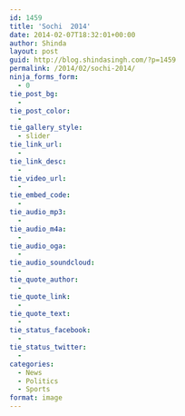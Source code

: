 ```yaml
---
id: 1459
title: 'Sochi  2014'
date: 2014-02-07T18:32:01+00:00
author: Shinda
layout: post
guid: http://blog.shindasingh.com/?p=1459
permalink: /2014/02/sochi-2014/
ninja_forms_form:
  - 0
tie_post_bg:
  - 
tie_post_color:
  - 
tie_gallery_style:
  - slider
tie_link_url:
  - 
tie_link_desc:
  - 
tie_video_url:
  - 
tie_embed_code:
  - 
tie_audio_mp3:
  - 
tie_audio_m4a:
  - 
tie_audio_oga:
  - 
tie_audio_soundcloud:
  - 
tie_quote_author:
  - 
tie_quote_link:
  - 
tie_quote_text:
  - 
tie_status_facebook:
  - 
tie_status_twitter:
  - 
categories:
  - News
  - Politics
  - Sports
format: image
---
```

